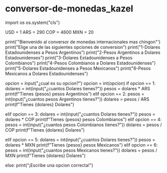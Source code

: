 # conversor-de-monedas_kazel
import os
os.system("cls")  

USD = 1
ARS = 290
COP = 4600
MXN = 20

print('"Bienvenido al conversor de monedas internacionales mas chingon"')
print("Elige una de las siguientes opciones de conversion")
print("1-Dolares Estadounidenses a Pesos Argentinos")
print("2-Pesos Argentinos a Dolares Estadounidenses")
print("3-Dolares Estadounidenses a Pesos Colombianos")
print("4-Pesos Colombianos a Dolares Estadounidenses")
print("5-Dolares Estadounidenses a Pesos Mexicanos")
print("6-Pesos Mexicanos a Dolares Estadounidenses")


opcion = input("¿cual es su opcion?")
opcion = int(opcion)
if opcion == 1:
    dolares = int(input("¿cuantos Dolares tienes?"))
    pesos = dolares * ARS
    print(f"Tienes {pesos} pesos Argentinos")
elif opcion == 2:
    pesos = int(input("¿cuantos pesos Argentinos tienes?"))
    dolares = pesos / ARS
    print(f"Tienes {dolares} Dolares") 

elif opcion == 3:
    dolares = int(input("¿cuantos Dolares tienes?"))
    pesos = dolares * COP
    print(f"Tienes {pesos} pesos Colombianos")
elif opcion == 4:
    pesos = int(input("¿cuantos pesos Colombianos tienes?"))
    dolares = pesos / COP
    print(f"Tienes {dolares} Dolares") 

elif opcion == 5:
    dolares = int(input("¿cuantos Dolares tienes?"))
    pesos = dolares * MXN
    print(f"Tienes {pesos} pesos Mexicanos")
elif opcion == 6:
    pesos = int(input("¿cuantos pesos Mexicanos tienes?"))
    dolares = pesos / MXN
    print(f"Tienes {dolares} Dolares") 

else:
    print("¡Escribe una opcion correcta!")

